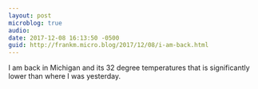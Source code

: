 ```yaml
---
layout: post
microblog: true
audio: 
date: 2017-12-08 16:13:50 -0500
guid: http://frankm.micro.blog/2017/12/08/i-am-back.html
---
```

I am back in Michigan and its 32 degree temperatures that is significantly lower than where I was yesterday. 
